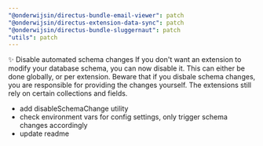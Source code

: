 ```yaml
---
"@onderwijsin/directus-bundle-email-viewer": patch
"@onderwijsin/directus-extension-data-sync": patch
"@onderwijsin/directus-bundle-sluggernaut": patch
"utils": patch
---
```


✨ Disable automated schema changes
If you don't want an extension to modify your database schema, you can now disable it. This can either be done globally, or per extension. Beware that if you disbale schema changes, you are responsible for providing the changes yourself. The extensions still rely on certain collections and fields.

- add disableSchemaChange utility
- check environment vars for config settings, only trigger schema changes accordingly
- update readme
